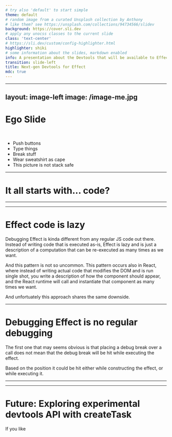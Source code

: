```yaml
---
# try also 'default' to start simple
theme: default
# random image from a curated Unsplash collection by Anthony
# like them? see https://unsplash.com/collections/94734566/slidev
background: https://cover.sli.dev
# apply any unocss classes to the current slide
class: 'text-center'
# https://sli.dev/custom/config-highlighter.html
highlighter: shiki
# some information about the slides, markdown enabled
info: A presentation about the Devtools that will be available to Effect developers
transition: slide-left
title: Next-gen Devtools for Effect
mdc: true
---
```


---
layout: image-left
image: /image-me.jpg
---

# Ego Slide
<br/>

- Push buttons
- Type things
- Break stuff
- Wear sweatshirt as cape
- This picture is not stack safe
<!--
# Introduction

Hello everyone!

My name is Mattia Manzati, and I am proud to announce that I am now a Founding Engineer at Effectful!

Starting from the upcoming month, I'll be working on tools that will allow you, as Effect developers, to enhance your productivity in writing Effect-based codebases.

Today, we're going to discuss what's already available, which you might not be aware of, and what we'll be working on soon.

When I think about the process involved in building a effect applications, I see many steps that may receive some quality of life improvements.
-->


---

# It all starts with... code?

<!--
Well, it may seem obvious at first, but the first area we'll talk about is the coding phase.

When you start coding your Effect application, it's fully type-safe, and you feel confident. Everything works, is great right? Well, except for those times when you start battling the type system. Sure, type safety is great, but it comes at the cost of producing correct types. But what happens when you fail to do that? You get 30 lines of TypeScript errors complaining about something not being assignable. As developers, we try to decipher the error messages, but they aren't always clear or readable.

Many of you might not know this, but even at this phase, we have something that can significantly improve your coding experience with Effect. Just one line of code can make a big difference.

I'm talking about our Effect language service plugin! What is it? It's an extension to the TypeScript language service protocol. This protocol standardizes communication between the language service, which understands code semantics, and your editor. Whenever you hover over a function call to see its type, start typing to get autocompletion, or refactor a variable name, the language service handles these tasks.

How does this fit into the Effect world? Our plugin provides additional diagnostics and refactors based on deep insights into Effect code and types.

Let's look at a real-world example. Many of you know how painful it is to fix situations like this one: a screen full of red squiggly lines. An entire page of unclear errors. Can you immediately spot where the error is?

Now, let's try again with the language service turned on. The difference is immediate. One quick look, and the language server plugin points you to the error. In this case, we used `yield` instead of `yield*`.

Another common issue is missing services or errors in your Effect data type. With the language service, the difference is huge. If you enable code lenses to see errors in-line, what was once a section of squiggly nonsense now clearly shows where the problem is, without needing to hover over the error and dig into it.

But it's not just diagnostics. We also offer functionalities like refactors to help you write Effect code. For example, you can refactor an `async/await` function into an Effect by right-clicking and choosing the appropriate refactor. It will automatically define error objects and convert your `async/await` into an `effect.gen`.

However, language server plugins are only loaded by your editor, not when using TSC to compile your source. So, some errors might not be caught during compilation.

To address this, we plan to build an ESLint plugin specifically targeting these scenarios. 

Take for example floting effect, that is the situation where you have an effect that is not bound to a variable or used in a yield statement. Right now the compiler will not catch this error, and this is a scenario that we want to catch with our ESLint plugin.

This plugin is already published but currently limited to providing a styling rule using dprint instead of prettier. Long-term, we plan to add more rules, including stylistic ones, to improve your code.

I strongly believe that building an interactive experience inside your editor with the language service and lint rules will be a significant improvement for those learning Effect or enhancing their Effect codebases.

Take generic services, for example. Many of us have tried to create them while learning Effect, only to struggle with the types. Instead of spending time searching the docs, imagine getting a warning when you define a service with generics, pointing you to the relevant documentation explaining why it's not recommended. This would save time and guide you towards best practices.

-->

---

<!--
Even though language service and lint rules are great, they are not the only thing we plan for the effect devtools experience.

You may already know that there is already a published vscode extension that provides metrics and informations about the current effect context directly inside your vscode editor.

Setting it up its really easy, you just add it from the vscode marketplace, and you need to add few lines of code around your main effect program to enable them.

Once you have it enabled, you can use the clients panel to connect to a running effect program, and start getting informations like metrics and the current effect context when you are debugging your application.

This is great but we plan to improve this experience even more.

Debugging Effect is kinda different from any regular JS code out there.
Instead of writing code that is executed as-is, Effect is lazy and is just a description of a computation that can be re-executed as many times as we want.
And this description is run by the Effect runtime, that is the one that actually executes the code.

This means that placing a debug break and looking at the call stak will result in a different experience than what you are used to with plain sync JS code.




-->


---

# Effect code is lazy

Debugging Effect is kinda different from any regular JS code out there.
Instead of writing code that is executed as-is, Effect is lazy and is just a description of a computation that can be re-executed as many times as we want.

And this pattern is not so uncommon.
This pattern occurs also in React, where instead of writing actual code that modifies the DOM and is run single shot, you write a description of how the component should appear, and the React runtime will call and instantiate that component as many times we want.

And unfortuately this approach shares the same downside.

---

# Debugging Effect is no regular debugging

The first one that may seems obvious is that placing a debug break over a call does not mean that the debug break will be hit while executing the effect.

Based on the position it could be hit either while constructing the effect, or while executing it.

---

---

# Future: Exploring experimental devtools API with createTask

If you like 